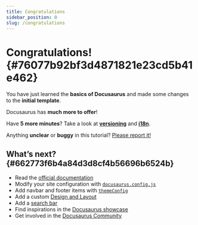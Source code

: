 ```yaml
---
title: Congratulations
sidebar_position: 0
slug: /congratulations
---
```




# Congratulations! {#76077b92bf3d4871821e23cd5b41e462}


You have just learned the **basics of Docusaurus** and made some changes to the **initial template**.


Docusaurus has **much more to offer**!


Have **5 more minutes**? Take a look at [**versioning**](../tutorial-extras/manage-docs-versions.md) and [**i18n**](../tutorial-extras/translate-your-site.md).


Anything **unclear** or **buggy** in this tutorial? [Please report it!](https://github.com/facebook/docusaurus/discussions/4610)


## What’s next? {#662773f6b4a84d3d8cf4b56696b6524b}

- Read the [official documentation](https://docusaurus.io/)
- Modify your site configuration with [`docusaurus.config.js`](https://docusaurus.io/docs/api/docusaurus-config)
- Add navbar and footer items with [`themeConfig`](https://docusaurus.io/docs/api/themes/configuration)
- Add a custom [Design and Layout](https://docusaurus.io/docs/styling-layout)
- Add a [search bar](https://docusaurus.io/docs/search)
- Find inspirations in the [Docusaurus showcase](https://docusaurus.io/showcase)
- Get involved in the [Docusaurus Community](https://docusaurus.io/community/support)
